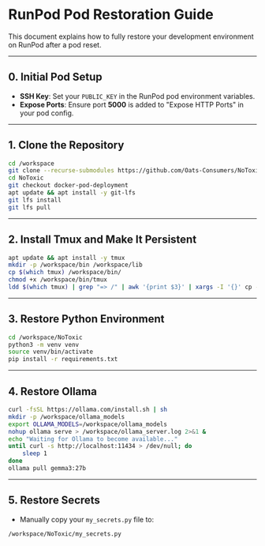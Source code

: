 # RunPod Pod Restoration Guide

This document explains how to fully restore your development environment on RunPod after a pod reset.

---

## 0. Initial Pod Setup

* **SSH Key**: Set your `PUBLIC_KEY` in the RunPod pod environment variables.
* **Expose Ports**: Ensure port **5000** is added to "Expose HTTP Ports" in your pod config.

---

## 1. Clone the Repository

```bash
cd /workspace
git clone --recurse-submodules https://github.com/Oats-Consumers/NoToxic.git
cd NoToxic
git checkout docker-pod-deployment
apt update && apt install -y git-lfs
git lfs install
git lfs pull
```

---

## 2. Install Tmux and Make It Persistent

```bash
apt update && apt install -y tmux
mkdir -p /workspace/bin /workspace/lib
cp $(which tmux) /workspace/bin/
chmod +x /workspace/bin/tmux
ldd $(which tmux) | grep "=> /" | awk '{print $3}' | xargs -I '{}' cp -v '{}' /workspace/lib/
```

---

## 3. Restore Python Environment

```bash
cd /workspace/NoToxic
python3 -m venv venv
source venv/bin/activate
pip install -r requirements.txt
```

---

## 4. Restore Ollama

```bash
curl -fsSL https://ollama.com/install.sh | sh
mkdir -p /workspace/ollama_models
export OLLAMA_MODELS=/workspace/ollama_models
nohup ollama serve > /workspace/ollama_server.log 2>&1 &
echo "Waiting for Ollama to become available..."
until curl -s http://localhost:11434 > /dev/null; do
    sleep 1
done
ollama pull gemma3:27b
```

---

## 5. Restore Secrets

* Manually copy your `my_secrets.py` file to:

```
/workspace/NoToxic/my_secrets.py
```
